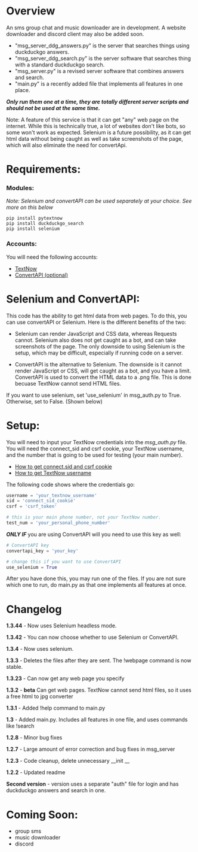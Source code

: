 # Overview
An sms group chat and music downloader are in development. A website downloader and discord client may also be added soon.

* "msg_server_ddg_answers.py" is the server that searches things using duckduckgo answers.
* "msg_server_ddg_search.py" is the server software that searches thing with a standard duckduckgo search.
* "msg_server.py" is a revised server software that combines answers and search.
* "main.py" is a recently added file that implements all features in one place.


***Only run them one at a time, they are totally different server scripts and should not be used at the same time.***

Note: A feature of this service is that it can get "any" web page on the internet. While this is technically true, a
lot of websites don't like bots, so some won't work as expected. Selenium is a future possibility, as it can get html
data without being caught as well as take screenshots of the page, which will also eliminate the need for convertApi.



# Requirements:
### Modules:
*Note: Selenium and convertAPI can be used separately at your choice. See more on this below*
```
pip install pytextnow
pip install duckduckgo_search
pip install selenium
```
### Accounts:
You will need the following accounts:

* [TextNow](https://www.textnow.com/)
* [ConvertAPI (optional)](https://www.convertapi.com/)
# Selenium and ConvertAPI:
This code has the ability to get html data from web pages. To do this, you can use convertAPI or Selenium. Here is the
different benefits of the two:

* Selenium can render JavaScript and CSS data, whereas Requests cannot. Selenium also does not get caught as a bot, and
can take screenshots of the page. The only downside to using Selenium is the setup, which may be difficult, especially
if running code on a server.


* ConvertAPI is the alternative to Selenium. The downside is it cannot render JavaScript or CSS, will get caught as a
bot, and you have a limit. ConvertAPI is used to convert the HTML data to a .png file. This is done becuase TextNow
cannot send HTML files.

If you want to use selenium, set 'use_selenium' in msg_auth.py to True. Otherwise, set to False. (Shown below)

# Setup:

You will need to input your TextNow credentials into the *msg_auth.py* file. You will need the connect_sid and csrf cookie,
your TextNow username, and the number that is going to be used for testing (your main number).

* [How to get connect.sid and csrf cookie](https://github.com/leogomezz4t/PyTextNow_API/raw/main/get_cookie.mp4)
* [How to get TextNow username](https://github.com/leogomezz4t/PyTextNow_API/raw/main/get_username.mp4)

The following code shows where the credentials go:
```python
username = 'your_textnow_username'
sid = 'connect_sid_cookie'
csrf = 'csrf_token'

# this is your main phone number, not your TextNow number.
test_num = 'your_personal_phone_number'
```
**_ONLY IF_** you are using ConvertAPI will you need to use this key as well:
```python
# ConvertAPI key
convertapi_key = 'your_key'

# change this if you want to use ConvertAPI
use_selenium = True
```

After you have done this, you may run one of the files. If you are not sure which one to run, do main.py as that one
implements all features at once.

# Changelog
**1.3.44** - Now uses Selenium headless mode.

**1.3.42** - You can now choose whether to use Selenium or ConvertAPI.

**1.3.4** - Now uses selenium.

**1.3.3** - Deletes the files after they are sent. The !webpage command is now stable.

**1.3.23** - Can now get any web page you specify

**1.3.2** - **beta** Can get web pages. TextNow cannot send html files, so it uses a free html to jpg converter

**1.3.1** - Added !help command to main.py

**1.3** - Added main.py. Includes all features in one file, and uses commands like !search

**1.2.8** - Minor bug fixes

**1.2.7** - Large amount of error correction and bug fixes in msg_server

**1.2.3** - Code cleanup, delete unnecessary __init __

**1.2.2** - Updated readme

**Second version** -  version uses a separate "auth" file for login and has duckduckgo answers and search in one.


# Coming Soon:
- group sms
- music downloader
- discord
